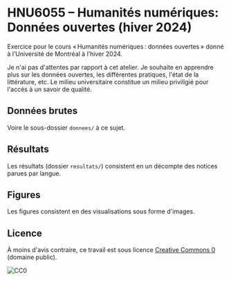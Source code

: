 # HNU6055 – Humanités numériques: Données ouvertes (hiver 2024)
Exercice pour le cours « Humanités numériques : données ouvertes » donné à l’Université de Montréal à l’hiver 2024.

Je n'ai pas d'attentes par rapport à cet atelier.
Je souhaite en apprendre plus sur les données ouvertes, les différentes pratiques, l'état de la littérature, etc. 
Le milieu universitaire constitue un milieu priviligié pour l'accès à un savoir de qualité.

## Données brutes

Voire le sous-dossier `donnees/` à ce sujet.

## Résultats

Les résultats (dossier `resultats/`) consistent en un décompte des notices parues par langue.

## Figures

Les figures consistent en des visualisations sous forme d'images.

## Licence

À moins d'avis contraire, ce travail est sous licence [Creative Commons 0](https://creativecommons.org/publicdomain/zero/1.0/) (domaine public).

![CC0](https://licensebuttons.net/l/zero/1.0/88x31.png)

